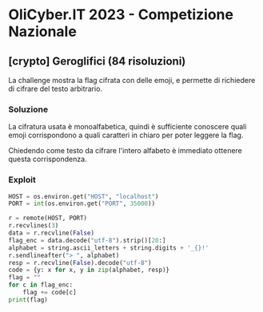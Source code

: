 # OliCyber.IT 2023 - Competizione Nazionale

## [crypto] Geroglifici (84 risoluzioni)

La challenge mostra la flag cifrata con delle emoji, e permette di richiedere di cifrare del testo arbitrario.

### Soluzione

La cifratura usata è monoalfabetica, quindi è sufficiente conoscere quali emoji corrispondono a quali caratteri in chiaro per poter leggere la flag.

Chiedendo come testo da cifrare l'intero alfabeto è immediato ottenere questa corrispondenza.

### Exploit

```python
HOST = os.environ.get("HOST", "localhost")
PORT = int(os.environ.get("PORT", 35000))

r = remote(HOST, PORT)
r.recvlines(3)
data = r.recvline(False)
flag_enc = data.decode("utf-8").strip()[20:]
alphabet = string.ascii_letters + string.digits + '_{}!'
r.sendlineafter("> ", alphabet)
resp = r.recvline(False).decode("utf-8")
code = {y: x for x, y in zip(alphabet, resp)}
flag = ""
for c in flag_enc:
    flag += code[c]
print(flag)
```
